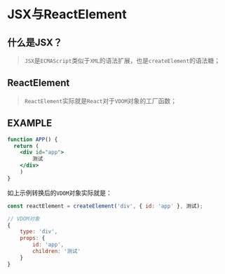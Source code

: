 # JSX与ReactElement

## 什么是JSX？

> `JSX`是`ECMAScript`类似于`XML`的语法扩展，也是`createElement`的语法糖；

## ReactElement

> `ReactElement`实际就是`React`对于`VDOM`对象的工厂函数；


## EXAMPLE

```jsx
function APP() {
  return (
    <div id="app">
        测试
    </div>
    )
}
```

如上示例转换后的`VDOM`对象实际就是：

```js
const reactElement = createElement('div', { id: 'app' }, 测试); 

// VDOM对象
{
    type: 'div',
    props: {
        id: 'app',
        children: '测试'
    }
}
```
